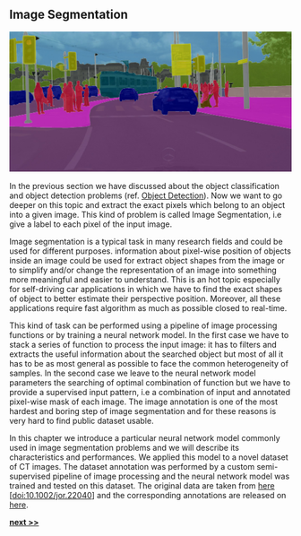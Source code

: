 ## Image Segmentation

![](../../../../img/segmentation.jpg)

In the previous section we have discussed about the object classification and object detection problems (ref. [Object Detection](../ObjectDetection/README.md)).
Now we want to go deeper on this topic and extract the exact pixels which belong to an object into a given image.
This kind of problem is called Image Segmentation, i.e give a label to each pixel of the input image.

Image segmentation is a typical task in many research fields and could be used for different purposes.
information about pixel-wise position of objects inside an image could be used for extract object shapes from the image or to simplify and/or change the representation of an image into something more meaningful and easier to understand.
This is an hot topic especially for self-driving car applications in which we have to find the exact shapes of object to better estimate their perspective position.
Moreover, all these applications require fast algorithm as much as possible closed to real-time.

This kind of task can be performed using a pipeline of image processing functions or by training a neural network model.
In the first case we have to stack a series of function to process the input image: it has to filters and extracts the useful information about the searched object but most of all it has to be as most general as possible to face the common heterogeneity of samples.
In the second case we leave to the neural network model parameters the searching of optimal combination of function but we have to provide a supervised input pattern, i.e a combination of input and annotated pixel-wise mask of each image.
The image annotation is one of the most hardest and boring step of image segmentation and for these reasons is very hard to find public dataset usable.

In this chapter we introduce a particular neural network model commonly used in image segmentation problems and we will describe its characteristics and performances.
We applied this model to a novel dataset of CT images.
The dataset annotation was performed by a custom semi-supervised pipeline of image processing and the neural network model was trained and tested on this dataset.
The original data are taken from [here](https://mrl.sci.utah.edu/software/normal-hip-image-data/) [[doi:10.1002/jor.22040](https://onlinelibrary.wiley.com/doi/abs/10.1002/jor.22040)] and the corresponding annotations are released on [here]().

[**next >>**](./UNet.md)
